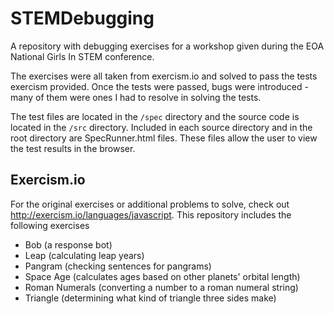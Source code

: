 # STEMDebugging
A repository with debugging exercises for a workshop given during the EOA National Girls In STEM conference.

The exercises were all taken from exercism.io and solved to pass the tests exercism provided. 
Once the tests were passed, bugs were introduced - many of them were ones I had to resolve in solving the tests.

The test files are located in the `/spec` directory and the source code is located in the `/src` directory. 
Included in each source directory and in the root directory 
are SpecRunner.html files. These files allow the user to view the test results in the browser.

## Exercism.io
For the original exercises or additional problems to solve, check out http://exercism.io/languages/javascript. 
This repository includes the following exercises
* Bob (a response bot)
* Leap (calculating leap years)
* Pangram (checking sentences for pangrams)
* Space Age (calculates ages based on other planets' orbital length)
* Roman Numerals (converting a number to a roman numeral string)
* Triangle (determining what kind of triangle three sides make)
